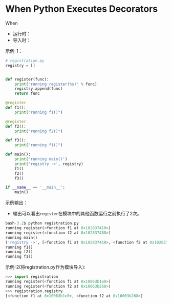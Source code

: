 # When Python Executes Decorators

When

- 运行时：
- 导入时：

示例-1：

```python
# registration.py
registry = []


def register(func):
    print("running register(%s)" % func)
    registry.append(func)
    return func

@register
def f1():
    print("running f1()")

@register
def f2():
    print("running f2()")

def f3():
    print("running f1()")

def main():
    print('running main()')
    print('registry ->', registry)
    f1()
    f2()
    f3()

if __name__ == '__main__':
    main()
```

示例输出：

- 输出可以看出`register`在模块中的其他函数运行之前执行了2次。

```python
bash-3.2$ python registration.py
running register(<function f1 at 0x102837410>)
running register(<function f2 at 0x102837488>)
running main()
('registry ->', [<function f1 at 0x102837410>, <function f2 at 0x102837488>])
running f1()
running f2()
running f1()
```

示例-2(将registration.py作为模块导入):

```python
>>> import registration
running register(<function f1 at 0x10063b1e0>)
running register(<function f2 at 0x10063b268>)
>>> registration.registry
[<function f1 at 0x10063b1e0>, <function f2 at 0x10063b268>]
```
